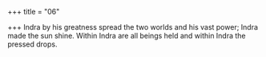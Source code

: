 +++
title = "06"

+++
Indra by his greatness spread the two worlds and his vast power; Indra  made the sun shine.
Within Indra are all beings held and within Indra the pressed drops.